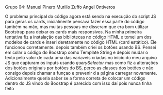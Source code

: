 Grupo 04: 
Manuel Pinero
Murillo Zuffo
Angel Ontiveros

O problema principal do código agora está sendo na execução do script JS para geras os cards, inicialmente pensava fazer essa parte do código também na mão, mas muitas pessoas me disseram que era bom utilizar Bootstrap para deixar os cards mais responsivos. 
Na minha primeira tentativa fiz a instalação das bibliotecas no código HTML e tomei um dos modelos de cards e inseri deretamente no código HTML (card estático). Ele funcionou corretamente. depois também criei os botões usando BS.
Pensei em colar o código do Boostrap como Template String e depois mudar o texto pelo valor de cada uma das variaveis criadas no inicio do meu arquivo JS que capturam os inputs usando *querySelector* mas como fiz a alterações dos botões originais por botões do BS, perco as classes dos botões e não consigo depois chamar a funçao e prevenir d a página carregar novamente.
Adicionalmente queria saber se a forma correta de colocar um código dentro do JS vindo do Boostrap é parecido com isso daí pois nunca tinha feito 
